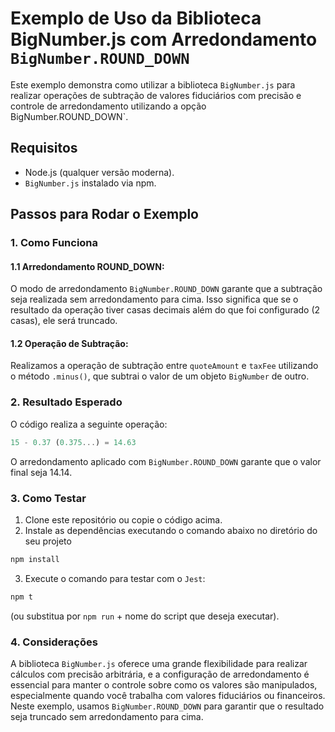 # Exemplo de Uso da Biblioteca BigNumber.js com Arredondamento `BigNumber.ROUND_DOWN`

Este exemplo demonstra como utilizar a biblioteca `BigNumber.js` para realizar operações de subtração de valores fiduciários com precisão e controle de arredondamento utilizando a opção BigNumber.ROUND_DOWN`.

## Requisitos

- Node.js (qualquer versão moderna).
- `BigNumber.js` instalado via npm.

## Passos para Rodar o Exemplo

### 1. Como Funciona

#### 1.1 Arredondamento ROUND_DOWN:

O modo de arredondamento <code>BigNumber.ROUND_DOWN</code> garante que a subtração seja realizada sem arredondamento para cima. Isso significa que se o resultado da operação tiver casas decimais além do que foi configurado (2 casas), ele será truncado.

#### 1.2 Operação de Subtração:

Realizamos a operação de subtração entre <code>quoteAmount</code> e <code>taxFee</code> utilizando o método <code>.minus()</code>, que subtrai o valor de um objeto <code>BigNumber</code> de outro.

### 2. Resultado Esperado

O código realiza a seguinte operação:

```javascript
15 - 0.37 (0.375...) = 14.63
```

O arredondamento aplicado com <code>BigNumber.ROUND_DOWN</code> garante que o valor final seja 14.14.

### 3. Como Testar

1. Clone este repositório ou copie o código acima.
2. Instale as dependências executando o comando abaixo no diretório do seu projeto

```bash
npm install
```

3. Execute o comando para testar com o `Jest`:
```bash
npm t
```
(ou substitua por <code>npm run</code> + nome do script que deseja executar).

### 4. Considerações

A biblioteca `BigNumber.js` oferece uma grande flexibilidade para realizar cálculos com precisão arbitrária, e a configuração de arredondamento é essencial para manter o controle sobre como os valores são manipulados, especialmente quando você trabalha com valores fiduciários ou financeiros.
Neste exemplo, usamos <code>BigNumber.ROUND_DOWN</code> para garantir que o resultado seja truncado sem arredondamento para cima.
